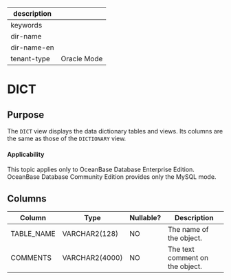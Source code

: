 |description||
|---|---|
|keywords||
|dir-name||
|dir-name-en||
|tenant-type|Oracle Mode|

DICT
=========================

Purpose
-----------

The `DICT` view displays the data dictionary tables and views. Its columns are the same as those of the `DICTIONARY` view.

  <main id="notice" >
    <h4>Applicability</h4>
    <p>This topic applies only to OceanBase Database Enterprise Edition. OceanBase Database Community Edition provides only the MySQL mode. </p>
  </main>

Columns
-------------

| **Column** | **Type** | **Nullable?** | **Description** |
|------------|----------------|----------------|---------|
| TABLE_NAME | VARCHAR2(128) | NO | The name of the object. |
| COMMENTS | VARCHAR2(4000) | NO | The text comment on the object. |

